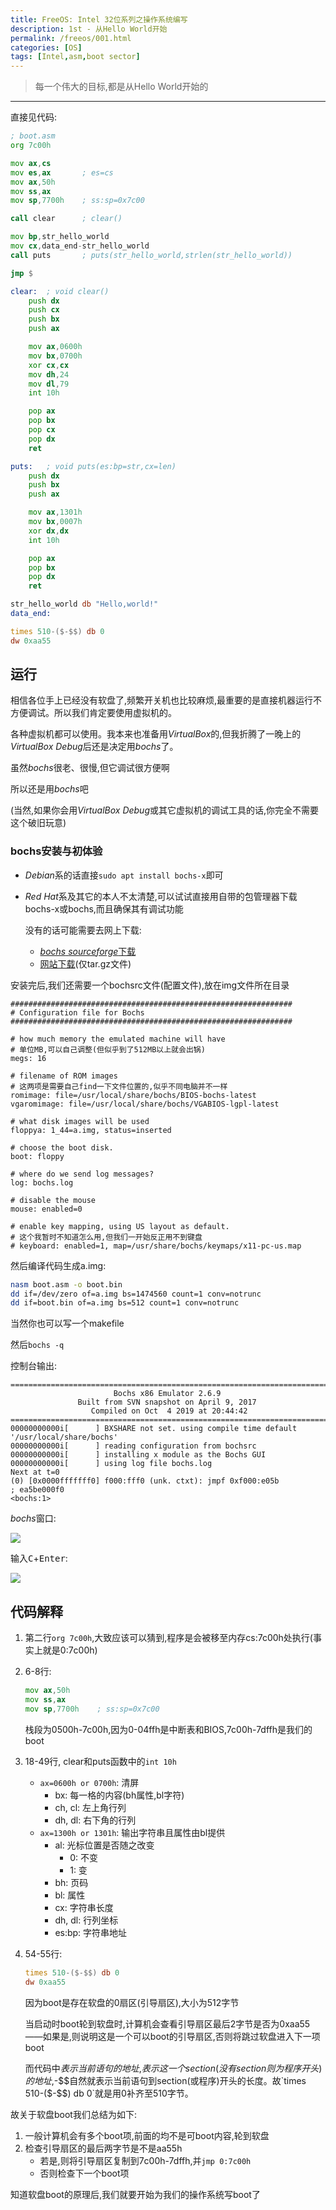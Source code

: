 ```yaml
---
title: FreeOS: Intel 32位系列之操作系统编写
description: 1st - 从Hello World开始
permalink: /freeos/001.html
categories: [OS]
tags: [Intel,asm,boot sector]
---
```


> 每一个伟大的目标,都是从Hello World开始的

---

直接见代码:

```asm
; boot.asm
org 7c00h

mov ax,cs
mov es,ax		; es=cs
mov ax,50h
mov ss,ax
mov sp,7700h	; ss:sp=0x7c00

call clear		; clear()

mov bp,str_hello_world
mov cx,data_end-str_hello_world
call puts		; puts(str_hello_world,strlen(str_hello_world))

jmp $

clear:	; void clear()
	push dx
	push cx
	push bx
	push ax

	mov ax,0600h
	mov bx,0700h
	xor cx,cx
	mov dh,24
	mov dl,79
	int 10h

	pop ax
	pop bx
	pop cx
	pop dx
	ret

puts:	; void puts(es:bp=str,cx=len)
	push dx
	push bx
	push ax

	mov ax,1301h
	mov bx,0007h
	xor dx,dx
	int 10h

	pop ax
	pop bx
	pop dx
	ret

str_hello_world db "Hello,world!"
data_end:

times 510-($-$$) db 0
dw 0xaa55
```

## 运行

相信各位手上已经没有软盘了,频繁开关机也比较麻烦,最重要的是直接机器运行不方便调试。所以我们肯定要使用虚拟机的。

各种虚拟机都可以使用。我本来也准备用*VirtualBox*的,但我折腾了一晚上的*VirtualBox Debug*后还是决定用*bochs*了。

虽然*bochs*很老、很慢,但它调试很方便啊

所以还是用*bochs*吧

(当然,如果你会用*VirtualBox Debug*或其它虚拟机的调试工具的话,你完全不需要这个破旧玩意)

### bochs安装与初体验

- *Debian*系的话直接`sudo apt install bochs-x`即可
- *Red Hat*系及其它的本人不太清楚,可以试试直接用自带的包管理器下载bochs-x或bochs,而且确保其有调试功能

	没有的话可能需要去网上下载:

	- [*bochs* *sourceforge*下载](https://sourceforge.net/projects/bochs/files/bochs/2.6.9/)
	- [网站下载](/download/bochs.tar.gz)(仅tar.gz文件)

安装完后,我们还需要一个bochsrc文件(配置文件),放在img文件所在目录

```
###############################################################
# Configuration file for Bochs
###############################################################

# how much memory the emulated machine will have
# 单位MB,可以自己调整(但似乎到了512MB以上就会出锅)
megs: 16

# filename of ROM images
# 这两项是需要自己find一下文件位置的,似乎不同电脑并不一样
romimage: file=/usr/local/share/bochs/BIOS-bochs-latest
vgaromimage: file=/usr/local/share/bochs/VGABIOS-lgpl-latest

# what disk images will be used
floppya: 1_44=a.img, status=inserted

# choose the boot disk.
boot: floppy

# where do we send log messages?
log: bochs.log

# disable the mouse
mouse: enabled=0

# enable key mapping, using US layout as default.
# 这个我暂时不知道怎么用,但我们一开始反正用不到键盘
# keyboard: enabled=1, map=/usr/share/bochs/keymaps/x11-pc-us.map
```

然后编译代码生成a.img:

```bash
nasm boot.asm -o boot.bin
dd if=/dev/zero of=a.img bs=1474560 count=1 conv=notrunc
dd if=boot.bin of=a.img bs=512 count=1 conv=notrunc
```

当然你也可以写一个makefile

然后`bochs -q`

控制台输出:

```
========================================================================
                       Bochs x86 Emulator 2.6.9
               Built from SVN snapshot on April 9, 2017
                  Compiled on Oct  4 2019 at 20:44:42
========================================================================
00000000000i[      ] BXSHARE not set. using compile time default '/usr/local/share/bochs'
00000000000i[      ] reading configuration from bochsrc
00000000000i[      ] installing x module as the Bochs GUI
00000000000i[      ] using log file bochs.log
Next at t=0
(0) [0x0000fffffff0] f000:fff0 (unk. ctxt): jmpf 0xf000:e05b          ; ea5be000f0
<bochs:1> 
```

*bochs*窗口:

![](/pic/freeos/001-001.jpg)

输入<kbd>C</kbd>+<kbd>Enter</kbd>:

![](/pic/freeos/001-002.jpg)

## 代码解释

1. 第二行`org 7c00h`,大致应该可以猜到,程序是会被移至内存cs:7c00h处执行(事实上就是0:7c00h)
2. 6-8行:
	```asm
	mov ax,50h
	mov ss,ax
	mov sp,7700h	; ss:sp=0x7c00
	```

	栈段为0500h-7c00h,因为0-04ffh是中断表和BIOS,7c00h-7dffh是我们的boot
3. 18-49行, clear和puts函数中的`int 10h`
	- `ax=0600h or 0700h`: 清屏
		- bx: 每一格的内容(bh属性,bl字符)
		- ch, cl: 左上角行列
		- dh, dl: 右下角的行列
	- `ax=1300h or 1301h`: 输出字符串且属性由bl提供
		- al: 光标位置是否随之改变
			- 0: 不变
			- 1: 变
		- bh: 页码
		- bl: 属性
		- cx: 字符串长度
		- dh, dl: 行列坐标
		- es:bp: 字符串地址
4. 54-55行:
	```asm
	times 510-($-$$) db 0
	dw 0xaa55
	```

	因为boot是存在软盘的0扇区(引导扇区),大小为512字节

	当启动时boot轮到软盘时,计算机会查看引导扇区最后2字节是否为0xaa55——如果是,则说明这是一个可以boot的引导扇区,否则将跳过软盘进入下一项boot

	而代码中$表示当前语句的地址,$$表示这一个section(没有section则为程序开头)的地址,$-$$自然就表示当前语句到section(或程序)开头的长度。故`times 510-($-$$) db 0`就是用0补齐至510字节。

故关于软盘boot我们总结为如下:

1. 一般计算机会有多个boot项,前面的均不是可boot内容,轮到软盘
2. 检查引导扇区的最后两字节是不是aa55h
	- 若是,则将引导扇区复制到7c00h-7dffh,并`jmp 0:7c00h`
	- 否则检查下一个boot项

知道软盘boot的原理后,我们就要开始为我们的操作系统写boot了